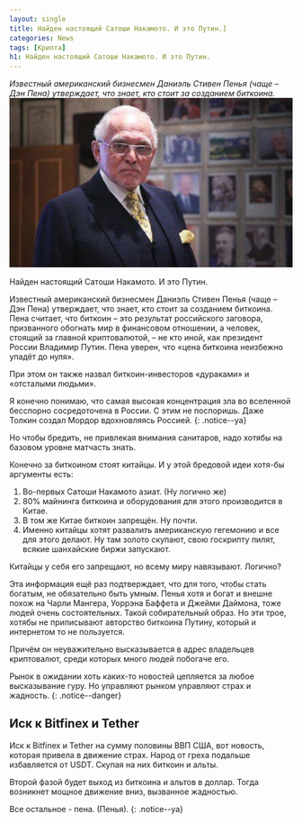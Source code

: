 ```yaml
---
layout: single
title: Найден настоящий Сатоши Накамото. И это Путин.]
categories: News
tags: [Крипта]
h1: Найден настоящий Сатоши Накамото. И это Путин.
---
```

*Известный американский бизнесмен Даниэль Стивен Пенья (чаще – Дэн Пена) утверждает, что знает, кто стоит за созданием биткоина.*
![сатоши](/assets/images/news/satoshi.jpg)


Найден настоящий Сатоши Накамото. И это Путин. 

Известный американский бизнесмен Даниэль Стивен Пенья (чаще – Дэн Пена) утверждает, что знает, кто стоит за созданием биткоина. Пена считает, что биткоин – это результат российского заговора, призванного обогнать мир в финансовом отношении, а человек, стоящий за главной криптовалютой, – не кто иной, как президент России Владимир Путин. Пена уверен, что «цена биткоина неизбежно упадёт до нуля».

При этом он также назвал биткоин-инвесторов «дураками» и «отсталыми людьми».

Я конечно понимаю, что самая высокая концентрация зла во вселенной бесспорно сосредоточена в России. С этим не поспоришь. Даже Толкин создал Мордор вдохновляясь Россией.
{: .notice--ya}

Но чтобы бредить,  не привлекая внимания санитаров, надо хотябы на базовом уровне матчасть знать. 

Конечно за биткоином стоят китайцы. И у этой бредовой идеи хотя-бы аргументы есть:

1. Во-первых Сатоши Накамото азиат. (Ну логично же)
2. 80% майнинга биткоина и оборудования  для  этого производится в Китае.
3. В том же Китае биткоин запрещён. Ну почти.
4. Именно китайцы хотят развалить американскую гегемонию и все для этого делают. Ну там золото скупают, свою госкрипту пилят, всякие шанхайские биржи запускают. 

 Китайцы у себя его запрещают, но всему миру навязывают. Логично?

Эта информация ещё раз подтверждает, что для того, чтобы стать богатым, не обязательно быть умным. Пенья хотя и богат и внешне похож на Чарли Мангера, Уоррэна Баффета и Джейми Даймона,  тоже людей очень состоятельных. Такой собирательный образ. Но эти трое, хотябы не приписывают авторство биткоина Путину, который и интернетом то не пользуется. 

Причём он неуважительно высказывается в адрес владельцев криптовалют, среди которых много людей побогаче его. 

Рынок в ожидании хоть каких-то новостей цепляется за любое высказывание гуру. Но управляют рынком управляют страх и жадность. 
{: .notice--danger}

## Иск к Bitfinex и Tether

Иск к Bitfinex и Tether на сумму половины ВВП США, вот новость, которая привела в движение страх. Народ от греха подальше избавляется от USDT. Скупая на них биткоин и альты. 

Второй фазой будет выход из биткоина и альтов в доллар. Тогда возникнет мощное движение вниз, вызванное жадностью. 

Все остальное - пена. (Пенья).
{: .notice--ya}

